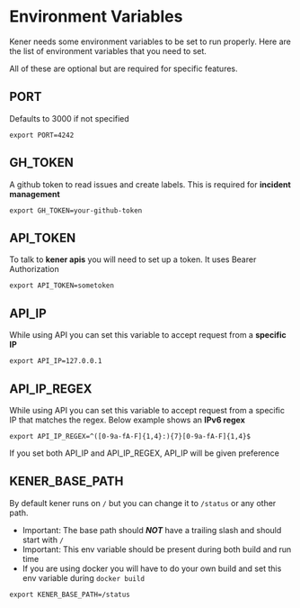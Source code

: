 # Environment Variables

Kener needs some environment variables to be set to run properly. Here are the list of environment variables that you need to set.

All of these are optional but are required for specific features.

## PORT

Defaults to 3000 if not specified

```shell
export PORT=4242
```

## GH_TOKEN

A github token to read issues and create labels. This is required for **incident management**

```shell
export GH_TOKEN=your-github-token
```

## API_TOKEN

To talk to **kener apis** you will need to set up a token. It uses Bearer Authorization

```shell
export API_TOKEN=sometoken
```

## API_IP

While using API you can set this variable to accept request from a **specific IP**

```shell
export API_IP=127.0.0.1
```

## API_IP_REGEX

While using API you can set this variable to accept request from a specific IP that matches the regex. Below example shows an **IPv6 regex**

```shell
export API_IP_REGEX=^([0-9a-fA-F]{1,4}:){7}[0-9a-fA-F]{1,4}$
```

If you set both API_IP and API_IP_REGEX, API_IP will be given preference

## KENER_BASE_PATH

By default kener runs on `/` but you can change it to `/status` or any other path.

-   Important: The base path should _**NOT**_ have a trailing slash and should start with `/`
-   Important: This env variable should be present during both build and run time
-   If you are using docker you will have to do your own build and set this env variable during `docker build`

```shell
export KENER_BASE_PATH=/status
```
